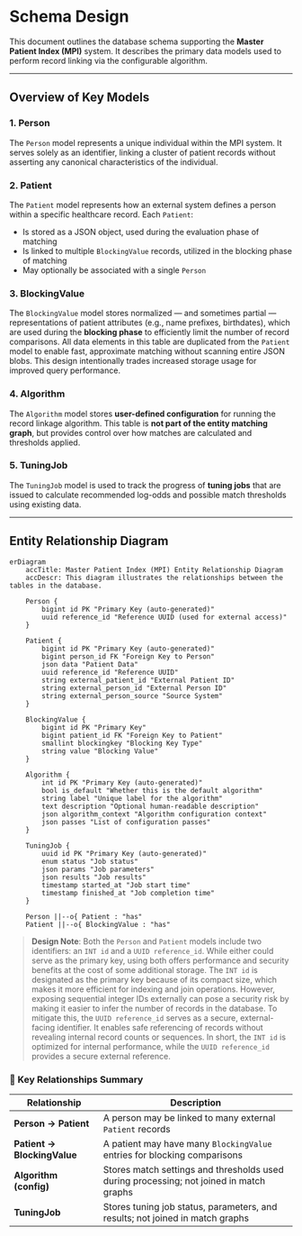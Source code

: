 # Schema Design

This document outlines the database schema supporting the **Master Patient Index (MPI)** system. It describes the primary data models used to perform record linking via the configurable algorithm.

---

## Overview of Key Models

### 1. **Person**

The `Person` model represents a unique individual within the MPI system. It serves solely as an identifier, linking a cluster of patient records without asserting any canonical characteristics of the individual.

### 2. **Patient**

The `Patient` model represents how an external system defines a person within a specific healthcare record. Each `Patient`:

- Is stored as a JSON object, used during the evaluation phase of matching
- Is linked to multiple `BlockingValue` records, utilized in the blocking phase of matching
- May optionally be associated with a single `Person`

### 3. **BlockingValue**

The `BlockingValue` model stores normalized — and sometimes partial — representations of patient attributes (e.g., name prefixes, birthdates), which are used during the **blocking phase** to efficiently limit the number of record comparisons. All data elements in this table are duplicated from the `Patient` model to enable fast, approximate matching without scanning entire JSON blobs. This design intentionally trades increased storage usage for improved query performance.

### 4. **Algorithm**

The `Algorithm` model stores **user-defined configuration** for running the record linkage algorithm. This table is **not part of the entity matching graph**, but provides control over how matches are calculated and thresholds applied.

### 5. **TuningJob**

The `TuningJob` model is used to track the progress of **tuning jobs** that are issued to calculate recommended log-odds and possible match thresholds using existing data.

---

## Entity Relationship Diagram

```mermaid
erDiagram
    accTitle: Master Patient Index (MPI) Entity Relationship Diagram
    accDescr: This diagram illustrates the relationships between the tables in the database.

    Person {
        bigint id PK "Primary Key (auto-generated)"
        uuid reference_id "Reference UUID (used for external access)"
    }

    Patient {
        bigint id PK "Primary Key (auto-generated)"
        bigint person_id FK "Foreign Key to Person"
        json data "Patient Data"
        uuid reference_id "Reference UUID"
        string external_patient_id "External Patient ID"
        string external_person_id "External Person ID"
        string external_person_source "Source System"
    }

    BlockingValue {
        bigint id PK "Primary Key"
        bigint patient_id FK "Foreign Key to Patient"
        smallint blockingkey "Blocking Key Type"
        string value "Blocking Value"
    }

    Algorithm {
        int id PK "Primary Key (auto-generated)"
        bool is_default "Whether this is the default algorithm"
        string label "Unique label for the algorithm"
        text description "Optional human-readable description"
        json algorithm_context "Algorithm configuration context"
        json passes "List of configuration passes"
    }

    TuningJob {
        uuid id PK "Primary Key (auto-generated)"
        enum status "Job status"
        json params "Job parameters"
        json results "Job results"
        timestamp started_at "Job start time"
        timestamp finished_at "Job completion time"
    }

    Person ||--o{ Patient : "has"
    Patient ||--o{ BlockingValue : "has"
```

> **Design Note**: Both the `Person` and `Patient` models include two identifiers: an `INT id` and a `UUID reference_id`. While either could serve as the primary key, using both offers performance and security benefits at the cost of some additional storage. The `INT id` is designated as the primary key because of its compact size, which makes it more efficient for indexing and join operations. However, exposing sequential integer IDs externally can pose a security risk by making it easier to infer the number of records in the database. To mitigate this, the `UUID reference_id` serves as a secure, external-facing identifier. It enables safe referencing of records without revealing internal record counts or sequences. In short, the `INT id` is optimized for internal performance, while the `UUID reference_id` provides a secure external reference.


### 🔗 Key Relationships Summary

| Relationship                | Description |
|-----------------------------|-------------|
| **Person → Patient**        | A person may be linked to many external `Patient` records |
| **Patient → BlockingValue** | A patient may have many `BlockingValue` entries for blocking comparisons |
| **Algorithm (config)**      | Stores match settings and thresholds used during processing; not joined in match graphs |
| **TuningJob**               | Stores tuning job status, parameters, and results; not joined in match graphs |
